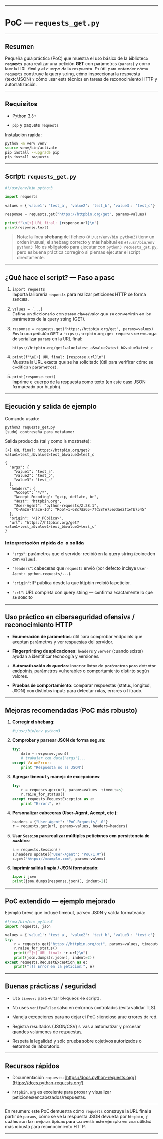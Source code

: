
---
# PoC — `requests_get.py`

---

## Resumen

Pequeña guía práctica (PoC) que muestra el uso básico de la biblioteca **`requests`** para realizar una petición **GET** con parámetros (`params`) y cómo leer la URL final y el cuerpo de la respuesta. Es útil para entender cómo `requests` construye la query string, cómo inspeccionar la respuesta (texto/JSON) y cómo usar esta técnica en tareas de reconocimiento HTTP y automatización.

---

## Requisitos

- Python 3.8+
    
- `pip` y paquete `requests`
    

Instalación rápida:

```bash
python -m venv venv
source venv/bin/activate
pip install --upgrade pip
pip install requests
```

---

## Script: `requests_get.py`

```python
#!/usr/env/bin python3

import requests

values = {'value1': 'test_a', 'value2': 'test_b', 'value3': 'test_c'}

response = requests.get("https://httpbin.org/get", params=values)

print(f"\n[+] URL final: {response.url}\n")
print(response.text)
```

> Nota: la línea **shebang** del fichero (`#!/usr/env/bin python3`) tiene un orden inusual; el shebang correcto y más habitual es `#!/usr/bin/env python3`. No es obligatorio para ejecutar con `python3 requests_get.py`, pero es buena práctica corregirlo si piensas ejecutar el script directamente.

---

## ¿Qué hace el script? — Paso a paso

1. `import requests`  
    Importa la librería `requests` para realizar peticiones HTTP de forma sencilla.
    
2. `values = {...}`  
    Define un diccionario con pares clave/valor que se convertirán en los parámetros de la query string (GET).
    
3. `response = requests.get("https://httpbin.org/get", params=values)`  
    Envía una petición GET a `https://httpbin.org/get`. `requests` se encarga de serializar `params` en la URL final:
    
    ```
    https://httpbin.org/get?value1=test_a&value2=test_b&value3=test_c
    ```
    
4. `print(f"\n[+] URL final: {response.url}\n")`  
    Muestra la URL exacta que se ha solicitado (útil para verificar cómo se codifican parámetros).
    
5. `print(response.text)`  
    Imprime el cuerpo de la respuesta como texto (en este caso JSON formateado por httpbin).
    

---

## Ejecución y salida de ejemplo

Comando usado:

```bash
python3 requests_get.py
[sudo] contraseña para metahumo:
```

Salida producida (tal y como la mostraste):

```
[+] URL final: https://httpbin.org/get?value1=test_a&value2=test_b&value3=test_c

{
  "args": {
    "value1": "test_a", 
    "value2": "test_b", 
    "value3": "test_c"
  }, 
  "headers": {
    "Accept": "*/*", 
    "Accept-Encoding": "gzip, deflate, br", 
    "Host": "httpbin.org", 
    "User-Agent": "python-requests/2.28.1", 
    "X-Amzn-Trace-Id": "Root=1-68c7da65-7fd58fe75e0dae2f1efb7545"
  }, 
  "origin": "<IP_Pública>", 
  "url": "https://httpbin.org/get?value1=test_a&value2=test_b&value3=test_c"
}
```

### Interpretación rápida de la salida

- `"args"`: parámetros que el servidor recibió en la query string (coinciden con `values`).
    
- `"headers"`: cabeceras que `requests` envió (por defecto incluye `User-Agent: python-requests/...`).
    
- `"origin"`: IP pública desde la que httpbin recibió la petición.
    
- `"url"`: URL completa con query string — confirma exactamente lo que se solicitó.
    

---

## Uso práctico en ciberseguridad ofensiva / reconocimiento HTTP

- **Enumeración de parámetros**: útil para comprobar endpoints que aceptan parámetros y ver respuestas del servidor.
    
- **Fingerprinting de aplicaciones**: `headers` y `Server` (cuando exista) ayudan a identificar tecnología y versiones.
    
- **Automatización de queries**: insertar listas de parámetros para detectar endpoints, parámetros vulnerables o comportamiento distinto según valores.
    
- **Pruebas de comportamiento**: comparar respuestas (status, longitud, JSON) con distintos inputs para detectar rutas, errores o filtrado.
    

---

## Mejoras recomendadas (PoC más robusto)

1. **Corregir el shebang**:
    
    ```bash
    #!/usr/bin/env python3
    ```
    
2. **Comprobar y parsear JSON de forma segura**:
    
    ```python
    try:
        data = response.json()
        # trabajar con data['args']...
    except ValueError:
        print("Respuesta no es JSON")
    ```
    
3. **Agregar timeout y manejo de excepciones**:
    
    ```python
    try:
        r = requests.get(url, params=values, timeout=5)
        r.raise_for_status()
    except requests.RequestException as e:
        print("Error:", e)
    ```
    
4. **Personalizar cabeceras (User-Agent, Accept, etc.)**:
    
    ```python
    headers = {"User-Agent": "PoC-Requests/1.0"}
    r = requests.get(url, params=values, headers=headers)
    ```
    
5. **Usar `Session` para realizar múltiples peticiones con persistencia de cookies**:
    
    ```python
    s = requests.Session()
    s.headers.update({"User-Agent": "PoC/1.0"})
    s.get("https://example.com", params=values)
    ```
    
6. **Imprimir salida limpia / JSON formateado**:
    
    ```python
    import json
    print(json.dumps(response.json(), indent=2))
    ```
    

---

## PoC extendido — ejemplo mejorado

Ejemplo breve que incluye timeout, parseo JSON y salida formateada:

```python
#!/usr/bin/env python3
import requests, json

values = {'value1': 'test_a', 'value2': 'test_b', 'value3': 'test_c'}
try:
    r = requests.get("https://httpbin.org/get", params=values, timeout=5)
    r.raise_for_status()
    print(f"[+] URL final: {r.url}\n")
    print(json.dumps(r.json(), indent=2))
except requests.RequestException as e:
    print("[!] Error en la petición:", e)
```

---

## Buenas prácticas / seguridad

- Usa `timeout` para evitar bloqueos de scripts.
    
- No uses `verify=False` salvo en entornos controlados (evita validar TLS).
    
- Maneja excepciones para no dejar el PoC silencioso ante errores de red.
    
- Registra resultados (JSON/CSV) si vas a automatizar y procesar grandes volúmenes de respuestas.
    
- Respeta la legalidad y sólo prueba sobre objetivos autorizados o entornos de laboratorio.
    

---

## Recursos rápidos

- Documentación `requests`: [https://docs.python-requests.org/](https://docs.python-requests.org/)
    
- `httpbin.org` es excelente para probar y visualizar peticiones/encabezados/respuestas.
    

---

En resumen: este PoC demuestra cómo `requests` construye la URL final a partir de `params`, cómo se ve la respuesta JSON devuelta por `httpbin`, y cuáles son las mejoras típicas para convertir este ejemplo en una utilidad más robusta para reconocimiento HTTP.

---
